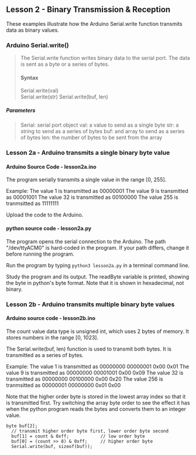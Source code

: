 ## Lesson 2 - Binary Transmission & Reception

These examples illustrate how the Arduino Serial.write function transmits data as binary values.


### Arduino Serial.write()

> The Serial.write function writes binary data to the serial port. The data is sent as a byte or a series of bytes.
>
> #### Syntax
>
> Serial.write(val)             
> Serial.write(str)
> Serial.write(buf, len)

##### Parameters
> Serial: serial port object
> val: a value to send as a single byte
> str: a string to send as a series of bytes
> buf: and array to send as a series of bytes
> len: the number of bytes to be sent from the array


### Lesson 2a - Arduino transmits a single binary byte value

#### Arduino Source Code - lesson2a.ino

The program serially transmits a single value in the range [0, 255]. 

Example: 
    The value 1   is transmitted as 00000001
    The value 9   is transmitted as 00001001
    The value 32  is transmitted as 00100000
    The value 255 is tranmsitted as 11111111

Upload the code to the Arduino.


#### python source code - lesson2a.py

The program opens the serial connection to the Arduino. The path "/dev/ttyACM0" is hard-coded in the program. If your path differs, change it before running the program.

Run the program by typing `python3 lesson2a.py` in a terminal command line.

Study the program and its output. The readByte variable is printed, showing the byte in python's byte format. Note that it is shown in hexadecimal, not binary. 



### Lesson 2b - Arduino transmits multiple binary byte values


#### Arduino source code - lesson2b.ino

The count value data type is unsigned int, which uses 2 bytes of memory. It stores numbers in the range [0, 1023]. 

The Serial.write(buf, len) function is used to transmit both bytes. It is transmitted as a series of bytes.

Example: 
 The value 1   is transmitted as 00000000 00000001  0x00 0x01
 The value 9   is transmitted as 00000000 00001001  0x00 0x09
 The value 32  is transmitted as 00000000 00100000  0x00 0x20
 The value 256 is tranmsitted as 00000001 00000000  0x01 0x00

Note that the higher order byte is stored in the lowest array index so that it is transmitted first. Try switching the array byte order to see the effect it has when the python program reads the bytes and converts them to an integer value.

```
byte buf[2];
  // transmit higher order byte first, lower order byte second
  buf[1] = count & 0xff;            // low order byte
  buf[0] = (count >> 8) & 0xff;     // higher order byte
  Serial.write(buf, sizeof(buf));
```